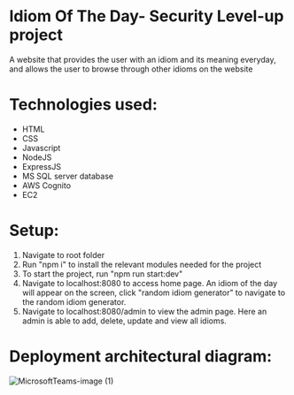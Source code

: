 # Idiom Of The Day- Security Level-up project

A website that provides the user with an idiom and its meaning everyday, and allows the user to browse through other idioms on the website

# Technologies used:
- HTML
- CSS
- Javascript
- NodeJS
- ExpressJS
- MS SQL server database
- AWS Cognito
- EC2

# Setup:
1. Navigate to root folder
2. Run "npm i" to install the relevant modules needed for the project
3. To start the project, run "npm run start:dev"
4. Navigate to localhost:8080 to access home page. An idiom of the day will appear on the screen, click "random idiom generator" to navigate to the random idiom generator.
5. Navigate to localhost:8080/admin to view the admin page. Here an admin is able to add, delete, update and view all idioms.

# Deployment architectural diagram:
![MicrosoftTeams-image (1)](https://user-images.githubusercontent.com/103030310/178746563-9ca0058b-c332-430f-8fcc-dcb41585f541.png)
